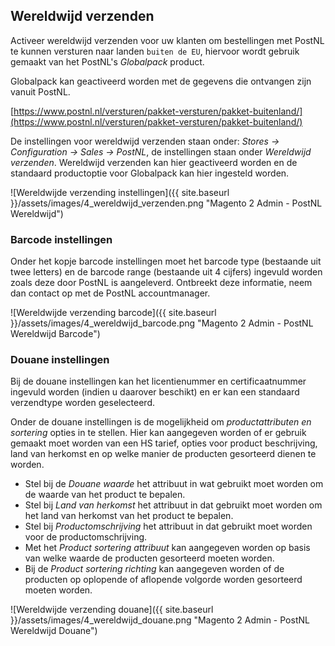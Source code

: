 ## Wereldwijd verzenden

Activeer wereldwijd verzenden voor uw klanten om bestellingen met PostNL te kunnen versturen naar landen `buiten de EU`, hiervoor wordt gebruik gemaakt van het PostNL's *Globalpack* product.

Globalpack kan geactiveerd worden met de gegevens die ontvangen zijn vanuit PostNL.

[https://www.postnl.nl/versturen/pakket-versturen/pakket-buitenland/](https://www.postnl.nl/versturen/pakket-versturen/pakket-buitenland/)

De instellingen voor wereldwijd verzenden staan onder: *Stores → Configuration → Sales → PostNL*, de instellingen staan onder *Wereldwijd verzenden*. Wereldwijd verzenden kan hier geactiveerd worden en de standaard productoptie voor Globalpack kan hier ingesteld worden.

![Wereldwijde verzending instellingen]({{ site.baseurl }}/assets/images/4_wereldwijd_verzenden.png "Magento 2 Admin - PostNL Wereldwijd")

### Barcode instellingen
Onder het kopje barcode instellingen moet het barcode type (bestaande uit twee letters) en de barcode range (bestaande uit 4 cijfers) ingevuld worden zoals deze door PostNL is aangeleverd. Ontbreekt deze informatie, neem dan contact op met de PostNL accountmanager.

![Wereldwijde verzending barcode]({{ site.baseurl }}/assets/images/4_wereldwijd_barcode.png "Magento 2 Admin - PostNL Wereldwijd Barcode")

### Douane instellingen
Bij de douane instellingen kan het licentienummer en certificaatnummer ingevuld worden (indien u daarover beschikt) en er kan een standaard verzendtype worden geselecteerd.

Onder de douane instellingen is de mogelijkheid om *productattributen en sortering* opties in te stellen.
Hier kan aangegeven worden of er gebruik gemaakt moet worden van een HS tarief, opties voor product beschrijving, land van herkomst en op welke manier de producten gesorteerd dienen te worden.

 - Stel bij de *Douane waarde* het attribuut in wat gebruikt moet worden om de waarde van het product te bepalen.
 - Stel bij *Land van herkomst* het attribuut in dat gebruikt moet worden om het land van herkomst van het product te bepalen.
 - Stel bij *Productomschrijving* het attribuut in dat gebruikt moet worden voor de productomschrijving.  
 - Met het *Product sortering attribuut* kan aangegeven worden op basis van welke waarde de producten gesorteerd moeten worden.
 - Bij de *Product sortering richting* kan aangegeven worden of de producten op oplopende of aflopende volgorde worden gesorteerd moeten worden.

![Wereldwijde verzending douane]({{ site.baseurl }}/assets/images/4_wereldwijd_douane.png "Magento 2 Admin - PostNL Wereldwijd Douane")
